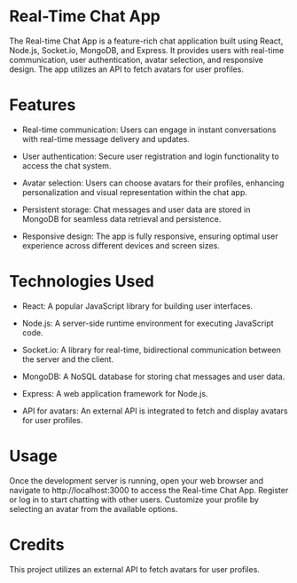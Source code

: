 
# Real-Time Chat App

The Real-time Chat App is a feature-rich chat application built using React, Node.js, Socket.io, MongoDB, and Express. It provides users with real-time communication, user authentication, avatar selection, and responsive design. The app utilizes an API to fetch avatars for user profiles.

# Features
- Real-time communication: Users can engage in instant conversations with real-time message delivery and updates.

- User authentication: Secure user registration and login functionality to access the chat system.

- Avatar selection: Users can choose avatars for their profiles, enhancing personalization and visual representation within the chat app.

- Persistent storage: Chat messages and user data are stored in MongoDB for seamless data retrieval and persistence.

- Responsive design: The app is fully responsive, ensuring optimal user experience across different devices and screen sizes.

# Technologies Used
- React: A popular JavaScript library for building user interfaces.

- Node.js: A server-side runtime environment for executing      JavaScript code.

- Socket.io: A library for real-time, bidirectional communication between the server and the client.

- MongoDB: A NoSQL database for storing chat messages and user data.

- Express: A web application framework for Node.js.

- API for avatars: An external API is integrated to fetch and display avatars for user profiles.

# Usage

Once the development server is running, open your web browser and navigate to http://localhost:3000 to access the Real-time Chat App. Register or log in to start chatting with other users. Customize your profile by selecting an avatar from the available options.

# Credits

This project utilizes an external API to fetch avatars for user profiles.
